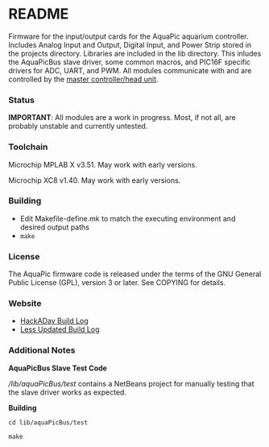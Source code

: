 README
======
Firmware for the input/output cards for the AquaPic aquarium controller. Includes Analog Input and Output, Digital Input, and Power Strip stored in the projects directory. Libraries are included in the lib directory. This inludes the AquaPicBus slave driver, some common macros, and PIC16F specific drivers for ADC, UART, and PWM. All modules communicate with and are controlled by the [master controller/head unit](https://github.com/AquaPic/AquaPicController).

### Status
**IMPORTANT**: All modules are a work in progress. Most, if not all, are probably unstable and currently untested.  

### Toolchain
Microchip MPLAB X v3.51. May work with early versions.

Microchip XC8 v1.40. May work with early versions.

### Building
 * Edit Makefile-define.mk to match the executing environment and desired output paths
 * ```make```

### License
The AquaPic firmware code is released under the terms of the GNU General Public License (GPL), version 3 or later. See COPYING for details.

### Website
 * [HackADay Build Log](https://hackaday.io/project/1436-aquapic-aquarium-controller)
 * [Less Updated Build Log](https://sites.google.com/site/aquapicbuildlog/)

### Additional Notes
**AquaPicBus Slave Test Code**

_/lib/aquaPicBus/test_ contains a NetBeans project for manually testing that the slave driver works as expected.

**Building**

```cd lib/aquaPicBus/test```

```make```
